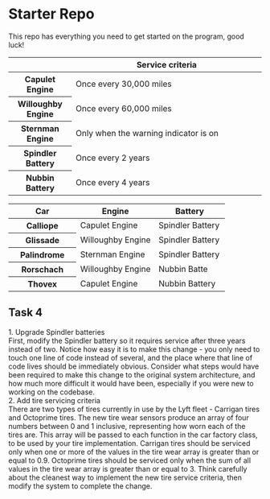 # Starter Repo
This repo has everything you need to get started on the program, good luck!
<table class="ck-table-resized"><colgroup><col style="width: 25%;"><col style="width: 75%;"></colgroup><thead><tr><th>&nbsp;</th><th>Service criteria</th></tr></thead><tbody><tr><th>Capulet Engine</th><td>Once every 30,000 miles</td></tr><tr><th>Willoughby Engine</th><td>Once every 60,000 miles</td></tr><tr><th>Sternman Engine</th><td>Only when the warning indicator is on</td></tr><tr><th>Spindler Battery</th><td>Once every 2 years</td></tr><tr><th>Nubbin Battery</th><td>Once every 4 years</td></tr></tbody></table>
<table class="ck-table-resized"><colgroup><col style="width: 31.36%;"><col style="width: 36.23%;"><col style="width: 32.41%;"></colgroup><thead><tr><th>Car</th><th>Engine</th><th>Battery</th></tr></thead><tbody><tr><th>Calliope</th><td>Capulet Engine</td><td>Spindler Battery</td></tr><tr><th>Glissade</th><td>Willoughby Engine</td><td>Spindler Battery</td></tr><tr><th>Palindrome</th><td>Sternman Engine</td><td>Spindler Battery</td></tr><tr><th>Rorschach</th><td>Willoughby Engine</td><td>Nubbin Batte</td></tr><tr><th>Thovex</th><td>Capulet Engine</td><td>Nubbin Battery</td></tr></tbody></table>

<h2>Task 4</h2>
1. Upgrade Spindler batteries<br>
First, modify the Spindler battery so it requires service after three years instead of two.
Notice how easy it is to make this change - you only need to touch one line of code instead of several, and the place where that line of code lives should be immediately obvious.
Consider what steps would have been required to make this change to the original system architecture, and how much more difficult it would have been, especially if you were new to working on the codebase.
<br>2. Add tire servicing criteria<br>
There are two types of tires currently in use by the Lyft fleet - Carrigan tires and Octoprime tires.
The new tire wear sensors produce an array of four numbers between 0 and 1 inclusive, representing how worn each of the tires are.
This array will be passed to each function in the car factory class, to be used by your tire implementation.
Carrigan tires should be serviced only when one or more of the values in the tire wear array is greater than or equal to 0.9.
Octoprime tires should be serviced only when the sum of all values in the tire wear array is greater than or equal to 3.
Think carefully about the cleanest way to implement the new tire service criteria, then modify the system to complete the change.
